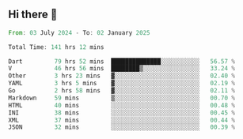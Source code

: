 ## Hi there 👋

<!--START_SECTION:waka-->

```rust
From: 03 July 2024 - To: 02 January 2025

Total Time: 141 hrs 12 mins

Dart         79 hrs 52 mins  ██████████████░░░░░░░░░░░   56.57 %
V            46 hrs 56 mins  ████████▒░░░░░░░░░░░░░░░░   33.24 %
Other        3 hrs 23 mins   ▓░░░░░░░░░░░░░░░░░░░░░░░░   02.40 %
YAML         3 hrs 5 mins    ▓░░░░░░░░░░░░░░░░░░░░░░░░   02.19 %
Go           2 hrs 58 mins   ▓░░░░░░░░░░░░░░░░░░░░░░░░   02.11 %
Markdown     59 mins         ▒░░░░░░░░░░░░░░░░░░░░░░░░   00.70 %
HTML         40 mins         ░░░░░░░░░░░░░░░░░░░░░░░░░   00.48 %
INI          38 mins         ░░░░░░░░░░░░░░░░░░░░░░░░░   00.45 %
XML          37 mins         ░░░░░░░░░░░░░░░░░░░░░░░░░   00.44 %
JSON         32 mins         ░░░░░░░░░░░░░░░░░░░░░░░░░   00.39 %
```

<!--END_SECTION:waka-->

<!--
**mathiskakal/mathiskakal** is a ✨ _special_ ✨ repository because its `README.md` (this file) appears on your GitHub profile.

Here are some ideas to get you started:

- 🔭 I’m currently working on ...
- 🌱 I’m currently learning ...
- 👯 I’m looking to collaborate on ...
- 🤔 I’m looking for help with ...
- 💬 Ask me about ...
- 📫 How to reach me: ...
- 😄 Pronouns: ...
- ⚡ Fun fact: ...
-->
